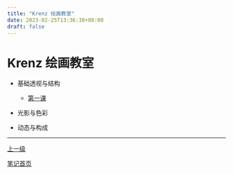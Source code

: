 ```yaml
---
title: "Krenz 绘画教室"
date: 2023-02-25T13:36:38+08:00
draft: false
---
```


# Krenz 绘画教室

+ 基础透视与结构

  + [第一课](./perspective/lesson1)

+ 光影与色彩

+ 动态与构成

---

[上一级](..)

[笔记首页](/)